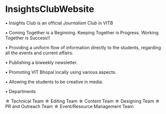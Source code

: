# InsightsClubWebsite

• Insights Club is an official *Journalism Club* in VITB

• Coming Together is a Beginning. 
 Keeping Together is Progress. 
 Working Together is Success!!

• Providing a uniform flow of information directly to the students, regarding all the events and current affairs.

• Publishing a biweekly newsletter.

• Promoting VIT Bhopal locally using various aspects.

• Allowing the students to be creative in media.

• Departments

☆ Technical Team
☆ Editing Team
☆ Content Team
☆ Designing Team
☆ PR and Outreach Team
☆ Event/Resource Management Team
